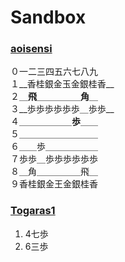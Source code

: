 

# Sandbox

### [aoisensi](http://twitter.com/aoisensi)

０一二三四五六七八九  
１__香桂銀金玉金銀桂香__  
２＿__飛__＿＿＿＿＿__角__＿    
３__歩歩歩歩歩歩＿歩歩__  
４＿＿＿＿＿＿__歩__＿＿  
５＿＿＿＿＿＿＿＿＿  
６＿＿歩＿＿＿＿＿＿  
７歩歩＿歩歩歩歩歩歩  
８＿角＿＿＿＿＿飛＿  
９香桂銀金王金銀桂香  

### [Togaras1](http://twitter.com/Togaras1)

1. 4七歩
1. 6三歩